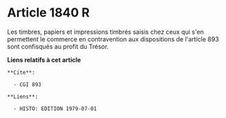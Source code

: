 # Article 1840 R

Les timbres, papiers et impressions timbrés saisis chez ceux qui s'en permettent le commerce en contravention aux
dispositions de l'article 893 sont confisqués au profit du Trésor.

**Liens relatifs à cet article**

	**Cite**:

	  - CGI 893

	**Liens**:

	  - HISTO: EDITION 1979-07-01
